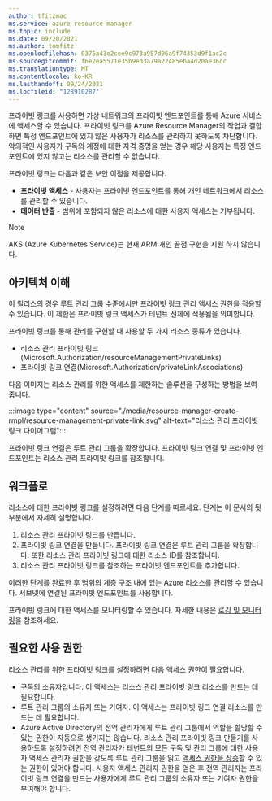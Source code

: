 ```yaml
---
author: tfitzmac
ms.service: azure-resource-manager
ms.topic: include
ms.date: 09/20/2021
ms.author: tomfitz
ms.openlocfilehash: 0375a43e2cee9c973a957d96a9f74353d9f1ac2c
ms.sourcegitcommit: f6e2ea5571e35b9ed3a79a22485eba4d20ae36cc
ms.translationtype: MT
ms.contentlocale: ko-KR
ms.lasthandoff: 09/24/2021
ms.locfileid: "128910287"
---
```

프라이빗 링크를 사용하면 가상 네트워크의 프라이빗 엔드포인트를 통해 Azure 서비스에 액세스할 수 있습니다. 프라이빗 링크를 Azure Resource Manager의 작업과 결합하면 특정 엔드포인트에 있지 않은 사용자가 리소스를 관리하지 못하도록 차단합니다. 악의적인 사용자가 구독의 계정에 대한 자격 증명을 얻는 경우 해당 사용자는 특정 엔드포인트에 있지 않고는 리소스를 관리할 수 없습니다.

프라이빗 링크는 다음과 같은 보안 이점을 제공합니다.

* **프라이빗 액세스** - 사용자는 프라이빗 엔드포인트를 통해 개인 네트워크에서 리소스를 관리할 수 있습니다.
* **데이터 반출** - 범위에 포함되지 않은 리소스에 대한 사용자 액세스는 거부됩니다.

> [!NOTE]
> AKS (Azure Kubernetes Service)는 현재 ARM 개인 끝점 구현을 지원 하지 않습니다.

## <a name="understand-architecture"></a>아키텍처 이해

이 릴리스의 경우 루트 [관리 그룹](../articles/governance/management-groups/overview.md) 수준에서만 프라이빗 링크 관리 액세스 권한을 적용할 수 있습니다. 이 제한은 프라이빗 링크 액세스가 테넌트 전체에 적용됨을 의미합니다.

프라이빗 링크를 통해 관리를 구현할 때 사용할 두 가지 리소스 종류가 있습니다.

* 리소스 관리 프라이빗 링크(Microsoft.Authorization/resourceManagementPrivateLinks)
* 프라이빗 링크 연결(Microsoft.Authorization/privateLinkAssociations)

다음 이미지는 리소스 관리를 위한 액세스를 제한하는 솔루션을 구성하는 방법을 보여 줍니다.

:::image type="content" source="./media/resource-manager-create-rmpl/resource-management-private-link.svg" alt-text="리소스 관리 프라이빗 링크 다이어그램":::

프라이빗 링크 연결은 루트 관리 그룹을 확장합니다. 프라이빗 링크 연결 및 프라이빗 엔드포인트는 리소스 관리 프라이빗 링크를 참조합니다.

## <a name="workflow"></a>워크플로

리소스에 대한 프라이빗 링크를 설정하려면 다음 단계를 따르세요. 단계는 이 문서의 뒷부분에서 자세히 설명합니다.

1. 리소스 관리 프라이빗 링크를 만듭니다.
1. 프라이빗 링크 연결을 만듭니다. 프라이빗 링크 연결은 루트 관리 그룹을 확장합니다. 또한 리소스 관리 프라이빗 링크에 대한 리소스 ID를 참조합니다.
1. 리소스 관리 프라이빗 링크를 참조하는 프라이빗 엔드포인트를 추가합니다.

이러한 단계를 완료한 후 범위의 계층 구조 내에 있는 Azure 리소스를 관리할 수 있습니다. 서브넷에 연결된 프라이빗 엔드포인트를 사용합니다.

프라이빗 링크에 대한 액세스를 모니터링할 수 있습니다. 자세한 내용은 [로깅 및 모니터링](../articles/private-link/private-link-overview.md#logging-and-monitoring)을 참조하세요.

## <a name="required-permissions"></a>필요한 사용 권한

리소스 관리를 위한 프라이빗 링크를 설정하려면 다음 액세스 권한이 필요합니다.

* 구독의 소유자입니다. 이 액세스는 리소스 관리 프라이빗 링크 리소스를 만드는 데 필요합니다.
* 루트 관리 그룹의 소유자 또는 기여자. 이 액세스는 프라이빗 링크 연결 리소스를 만드는 데 필요합니다.
* Azure Active Directory의 전역 관리자에게 루트 관리 그룹에서 역할을 할당할 수 있는 권한이 자동으로 생기지는 않습니다. 리소스 관리 프라이빗 링크 만들기를 사용하도록 설정하려면 전역 관리자가 테넌트의 모든 구독 및 관리 그룹에 대한 사용자 액세스 관리자 권한을 갖도록 루트 관리 그룹을 읽고 [액세스 권한을 상승](../articles/role-based-access-control/elevate-access-global-admin.md)할 수 있는 권한이 있어야 합니다. 사용자 액세스 관리자 권한을 얻은 후 전역 관리자는 프라이빗 링크 연결을 만드는 사용자에게 루트 관리 그룹의 소유자 또는 기여자 권한을 부여해야 합니다.